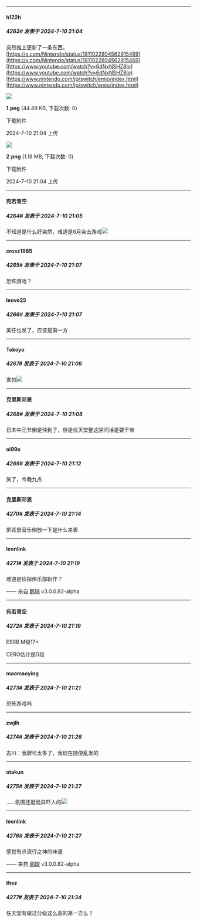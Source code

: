 ﻿
*****

####  h122h  
##### 4263#       发表于 2024-7-10 21:04

突然推上更新了一条东西。
[https://x.com/Nintendo/status/1811022804562915469](https://x.com/Nintendo/status/1811022804562915469)
[https://www.youtube.com/watch?v=6dNxNSHZ8lo](https://www.youtube.com/watch?v=6dNxNSHZ8lo)
[https://www.nintendo.com/jp/switch/emio/index.html](https://www.nintendo.com/jp/switch/emio/index.html)

<img src="https://img.saraba1st.com/forum/202407/10/210434volmcco2juzoh1os.png" referrerpolicy="no-referrer">

<strong>1.png</strong> (44.49 KB, 下载次数: 0)

下载附件

2024-7-10 21:04 上传

<img src="https://img.saraba1st.com/forum/202407/10/210436z87rrww27m7tv8nd.png" referrerpolicy="no-referrer">

<strong>2.png</strong> (1.18 MB, 下载次数: 0)

下载附件

2024-7-10 21:04 上传

*****

####  宛若青空  
##### 4264#       发表于 2024-7-10 21:05

不知道是什么好突然，难道是8月突击游戏<img src="https://static.saraba1st.com/image/smiley/face2017/067.png" referrerpolicy="no-referrer">


*****

####  crosz1985  
##### 4265#       发表于 2024-7-10 21:07

恐怖游戏？

*****

####  leove25  
##### 4266#       发表于 2024-7-10 21:07

美任也发了，应该是第一方

*****

####  Tokoyo  
##### 4267#       发表于 2024-7-10 21:08

害怕<img src="https://static.saraba1st.com/image/smiley/carton2017/018.gif" referrerpolicy="no-referrer">

*****

####  克里斯邓恩  
##### 4268#       发表于 2024-7-10 21:08

日本中元节倒是快到了，但是任天堂整这阴间活是要干嘛


*****

####  oi99o  
##### 4269#       发表于 2024-7-10 21:12

笑了，今晚九点

*****

####  克里斯邓恩  
##### 4270#       发表于 2024-7-10 21:14

把背景音乐倒放一下是什么来着


*****

####  leonlink  
##### 4271#       发表于 2024-7-10 21:19

难道是侦探俱乐部新作？

—— 来自 [鹅球](https://www.pgyer.com/xfPejhuq) v3.0.0.82-alpha

*****

####  宛若青空  
##### 4272#       发表于 2024-7-10 21:19

ESRB M级17+

CERO估计是D级


*****

####  maomaoying  
##### 4273#       发表于 2024-7-10 21:21

恐怖游戏吗

*****

####  zwjlh  
##### 4274#       发表于 2024-7-10 21:26

古川：我牌可太多了，我现在随便乱发的


*****

####  otakun  
##### 4275#       发表于 2024-7-10 21:27

……氛围还挺诡异吓人的<img src="https://static.saraba1st.com/image/smiley/face2017/143.png" referrerpolicy="no-referrer">

*****

####  leonlink  
##### 4276#       发表于 2024-7-10 21:27

感觉有点流行之神的味道

—— 来自 [鹅球](https://www.pgyer.com/xfPejhuq) v3.0.0.82-alpha


*****

####  thez  
##### 4277#       发表于 2024-7-10 21:34

任天堂有做过分级这么高的第一方么？

